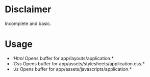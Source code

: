 Disclaimer
==
Incomplete and basic.

Usage
==
* *:Html* Opens buffer for app/layouts/application.\*
* *:Css* Opens buffer for app/assets/stylesheets/application.css.\*
* *:Js* Opens buffer for app/assets/javascripts/application.\*

